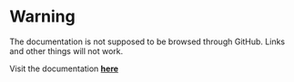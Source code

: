 # Warning

The documentation is not supposed to be browsed through GitHub.
Links and other things will not work.

Visit the documentation [**here**](https://replaceitem.github.io/carpet-discarpet/)